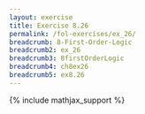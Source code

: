 ```yaml
---
layout: exercise
title: Exercise 8.26
permalink: /fol-exercises/ex_26/
breadcrumb: 8-First-Order-Logic
breadcrumb2: ex_26
breadcrumb3: 8firstOrderLogic
breadcrumb4: ch8ex26
breadcrumb5: ex8.26
---
```


{% include mathjax_support %}

